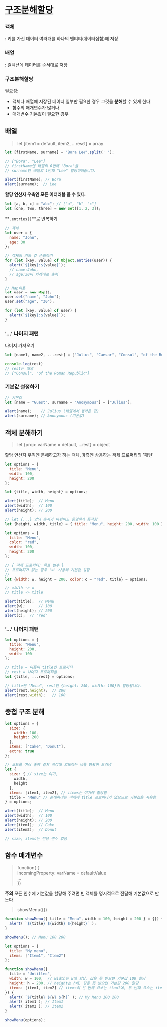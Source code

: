 # [구조분해할당](https://ko.javascript.info/destructuring-assignment)

### 객체
: 키를 가진 데이터 여러개를 하나의 엔티티(데이터집함)에 저장

### 배열
: 컬렉션에 데이터를 순서대로 저장

### 구조분해할당
필요성: 
* 객체나 배열에 저장된 데이터 일부만 필요한 경우 그것을 **분해**할 수 있게 한다
* 함수의 매개변수가 많거나
* 매개변수 기본값이 필요한 경우

## 배열 
> let [item1 = default, item2, ...reset] = array


```javascript
let [firstName, surname] = "Bora Lee".split(' ');

// ["Bora", "Lee"]
// firstName엔 배열의 0번째 "Bora"을
// surname엔 배열의 1번째 "Lee" 할당하였습니다.

alert(firstName); // Bora
alert(surname);  // Lee
```

**할당 연산자 우측엔 모든 이터러블 올 수 있다.**
```javascript
let [a, b, c] = "abc"; // ["a", "b", "c"]
let [one, two, three] = new Set([1, 2, 3]);
```

**`.entries()`**로 반복하기
```javascript
// 객체
let user = {
  name: "John",
  age: 30
};

// 객체의 키와 값 순회하기
for (let [key, value] of Object.entries(user)) {
  alert(`${key}:${value}`); 
  // name:John,
  // age:30이 차례대로 출력
}
```
```javascript
// Map이용
let user = new Map();
user.set("name", "John");
user.set("age", "30");

for (let [key, value] of user) {
  alert(`${key}:${value}`);
}
```

### '...' 나머지 패턴
나머지 가져오기
```javascript
let [name1, name2, ...rest] = ["Julius", "Caesar", "Consul", "of the Roman Republic"];

console.log(rest)
// rest는 배열
// ["Consul", "of the Roman Republic"]
```

### 기본값 설정하기
```javascript
// 기본값
let [name = "Guest", surname = "Anonymous"] = ["Julius"];

alert(name);    // Julius (배열에서 받아온 값)
alert(surname); // Anonymous (기본값)
```

## 객체 분해하기
> let {prop: varName = default, ...rest} = object


할당 연산자 우칙엔 분해하고자 하는 객체, 좌측엔 상응하는 객체 프로퍼티의 '패턴'
```javascript
let options = {
  title: "Menu",
  width: 100,
  height: 200
};

let {title, width, height} = options;

alert(title);  // Menu
alert(width);  // 100
alert(height); // 200
```

```javascript
// let {...} 안의 순서가 바뀌어도 동일하게 동작함
let {height, width, title} = { title: "Menu", height: 200, width: 100 }
```
```javascript
let options = {
  title: "Menu",
  color: "red",
  width: 100,
  height: 200
};

// { 객체 프로퍼티: 목표 변수 }
// 프로퍼티가 없는 경우 '=' 사용해 기본값 설정
// 
let {width: w, height = 200, color: c = "red", title} = options;

// width -> w
// title -> title

alert(title);  // Menu
alert(w);      // 100
alert(height); // 200
alert(c);  // "red"
```

### '...' 나머지 패턴
```javascript
let options = {
  title: "Menu",
  height: 200,
  width: 100
};

// title = 이름이 title인 프로퍼티
// rest = 나머지 프로퍼티들
let {title, ...rest} = options;

// title엔 "Menu", rest엔 {height: 200, width: 100}이 할당됩니다.
alert(rest.height);  // 200
alert(rest.width);   // 100
```

## 중첩 구조 분해
```javascript
let options = {
  size: {
    width: 100,
    height: 200
  },
  items: ["Cake", "Donut"],
  extra: true
};

// 코드를 여러 줄에 걸쳐 작성해 의도하는 바를 명확히 드러냄
let {
  size: { // size는 여기,
    width,
    height
  },
  items: [item1, item2], // items는 여기에 할당함
  title = "Menu" // 분해하려는 객체에 title 프로퍼티가 없으므로 기본값을 사용함
} = options;

alert(title);  // Menu
alert(width);  // 100
alert(height); // 200
alert(item1);  // Cake
alert(item2);  // Donut

// size, items는 전용 변수 없음
```

## 함수 매개변수
> function( { <br>
  incomingProperty: varName = defaultValue <br>
  ... <br>
})

**주의**
모든 인수에 기본값을 할당해 주려면 빈 객체를 명시적으로 전달해 기본값으로 만든다
> showMenu({})

```javascript
function showMenu({ title = "Menu", width = 100, height = 200 } = {}) {
  alert( `${title} ${width} ${height}` );
}

showMenu(); // Menu 100 200
```

```javascript
let options = {
  title: "My menu",
  items: ["Item1", "Item2"]
};

function showMenu({
  title = "Untitled",
  width: w = 100,  // width는 w에 할당, 값을 못 받으면 기본값 100 할당
  height: h = 200, // height는 h에, 값을 못 받으면 기본값 200 할당
  items: [item1, item2] // items의 첫 번째 요소는 item1에, 두 번째 요소는 item2에 할당함
}) {
  alert( `${title} ${w} ${h}` ); // My Menu 100 200
  alert( item1 ); // Item1
  alert( item2 ); // Item2
}

showMenu(options);
```
